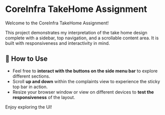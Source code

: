 # CoreInfra TakeHome Assignment

Welcome to the CoreInfra TakeHome Assignment!

This project demonstrates my interpretation of the take home design complete with a sidebar, top navigation, and a scrollable content area. It is built with responsiveness and interactivity in mind.

## 🧭 How to Use

- Feel free to **interact with the buttons on the side menu bar** to explore different sections.
- Scroll **up and down** within the complaints view to experience the sticky top bar in action.
- Resize your browser window or view on different devices to **test the responsiveness** of the layout.

Enjoy exploring the UI!
